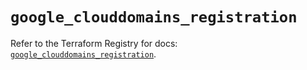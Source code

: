 # `google_clouddomains_registration`

Refer to the Terraform Registry for docs: [`google_clouddomains_registration`](https://registry.terraform.io/providers/hashicorp/google/6.2.0/docs/resources/clouddomains_registration).
